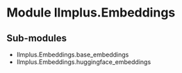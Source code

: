 Module llmplus.Embeddings
=========================

Sub-modules
-----------
* llmplus.Embeddings.base_embeddings
* llmplus.Embeddings.huggingface_embeddings